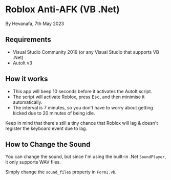 # Roblox Anti-AFK (VB .Net)

By Hevanafa, 7th May 2023

## Requirements
- Visual Studio Community 2019 (or any Visual Studio that supports VB .Net)
- AutoIt v3

## How it works
- This app will beep 10 seconds before it activates the AutoIt script.
- The script will activate Roblox, press <kbd>Esc</kbd>, and then minimise it automatically.
- The interval is 7 minutes, so you don't have to worry about getting kicked due to 20 minutes of being idle.

Keep in mind that there's still a tiny chance that Roblox will lag & doesn't register the keyboard event due to lag.


## How to Change the Sound

You can change the sound, but since I'm using the built-in .Net `SoundPlayer`, it only supports WAV files.

Simply change the `sound_file$` property in `Form1.vb`.
